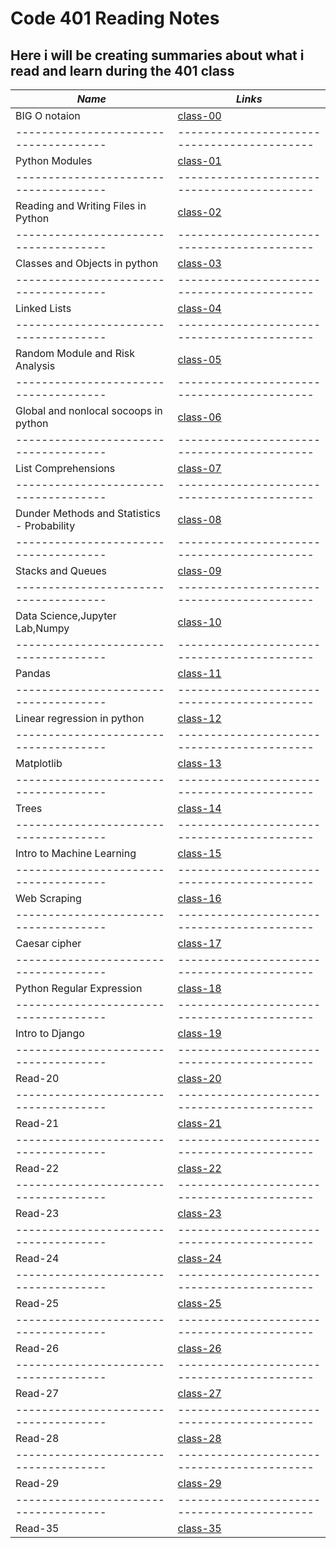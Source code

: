 # Code 401 Reading Notes

## Here i will be creating summaries about what i read and learn during the 401 class

***Name***                           | *Links*
-------------------------------------|-------------------------------------------
BIG O notaion                        | [class-00](https://obiorbitalstar.github.io/401-Reading-Notes/Class-00)
-------------------------------------|-------------------------------------------
Python Modules                       | [class-01](https://obiorbitalstar.github.io/401-Reading-Notes/Class-01)
-------------------------------------|-------------------------------------------
Reading and Writing Files in Python  | [class-02](https://obiorbitalstar.github.io/401-Reading-Notes/Class-02)
-------------------------------------|-------------------------------------------
Classes and Objects in python        | [class-03](https://obiorbitalstar.github.io/401-Reading-Notes/Class-03)
-------------------------------------|-------------------------------------------
Linked Lists                         | [class-04](https://obiorbitalstar.github.io/401-Reading-Notes/Class-04)
-------------------------------------|-------------------------------------------
Random Module and Risk Analysis      | [class-05](https://obiorbitalstar.github.io/401-Reading-Notes/Class-05)
-------------------------------------|-------------------------------------------
Global and nonlocal socoops in python| [class-06](https://obiorbitalstar.github.io/401-Reading-Notes/Class-06)
-------------------------------------|-------------------------------------------
List Comprehensions                  | [class-07](https://obiorbitalstar.github.io/401-Reading-Notes/Class-07)
-------------------------------------|-------------------------------------------
Dunder Methods and Statistics - Probability| [class-08](https://obiorbitalstar.github.io/401-Reading-Notes/Class-08)
-------------------------------------|-------------------------------------------
Stacks and Queues                    | [class-09](https://obiorbitalstar.github.io/401-Reading-Notes/Class-09)
-------------------------------------|-------------------------------------------
Data Science,Jupyter Lab,Numpy       | [class-10](https://obiorbitalstar.github.io/401-Reading-Notes/Class-10)
-------------------------------------|-------------------------------------------
Pandas                               | [class-11](https://obiorbitalstar.github.io/401-Reading-Notes/Class-11)
-------------------------------------|-------------------------------------------
Linear regression in python          | [class-12](https://obiorbitalstar.github.io/401-Reading-Notes/Class-12) 
-------------------------------------|-------------------------------------------
Matplotlib                           | [class-13](https://obiorbitalstar.github.io/401-Reading-Notes/Class-13)
-------------------------------------|-------------------------------------------
Trees                                | [class-14](https://obiorbitalstar.github.io/401-Reading-Notes/Class-14)
-------------------------------------|-------------------------------------------
Intro to Machine Learning            | [class-15](https://obiorbitalstar.github.io/401-Reading-Notes/Class-15)
-------------------------------------|-------------------------------------------
Web Scraping                         | [class-16](https://obiorbitalstar.github.io/401-Reading-Notes/Class-16)
-------------------------------------|-------------------------------------------
Caesar cipher                        | [class-17](https://obiorbitalstar.github.io/401-Reading-Notes/Class-17)
-------------------------------------|-------------------------------------------
Python Regular Expression            | [class-18](https://obiorbitalstar.github.io/401-Reading-Notes/Class-18)
-------------------------------------|-------------------------------------------
Intro to Django                      | [class-19](https://obiorbitalstar.github.io/401-Reading-Notes/Class-18)
-------------------------------------|-------------------------------------------
Read-20                              | [class-20]()
-------------------------------------|-------------------------------------------
Read-21                              | [class-21]()
-------------------------------------|-------------------------------------------
Read-22                              | [class-22]()
-------------------------------------|-------------------------------------------
Read-23                              | [class-23]()
-------------------------------------|-------------------------------------------
Read-24                              | [class-24]()
-------------------------------------|-------------------------------------------
Read-25                              | [class-25]()
-------------------------------------|-------------------------------------------
Read-26                              | [class-26]()
-------------------------------------|-------------------------------------------
Read-27                              | [class-27]()
-------------------------------------|-------------------------------------------
Read-28                              | [class-28]()
-------------------------------------|-------------------------------------------
Read-29                              | [class-29]()
-------------------------------------|-------------------------------------------
Read-35                              | [class-35]()